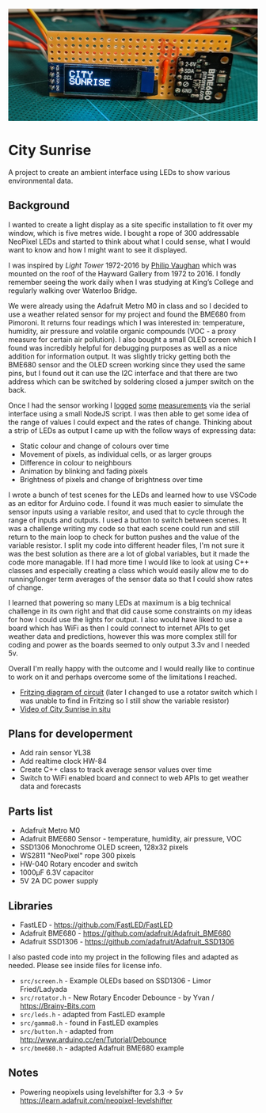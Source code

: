 ![](analysis/city-sunrise.jpg)

# City Sunrise

A project to create an ambient interface using LEDs to show various environmental data.

## Background

I wanted to create a light display as a site specific installation to fit over my window, which is five metres wide. I bought a rope of 300 addressable NeoPixel LEDs and started to think about what I could sense, what I would want to know and how I might want to see it displayed.

I was inspired by _Light Tower_ 1972-2016 by [Philip Vaughan](https://www.philipvaughan.net) which was mounted on the roof of the Hayward Gallery from 1972 to 2016. I fondly remember seeing the work daily when I was studying at King’s College and regularly walking over Waterloo Bridge.

We were already using the Adafruit Metro M0 in class and so I decided to use a weather related sensor for my project and found the BME680 from Pimoroni. It returns four readings which I was interested in: temperature, humidity, air pressure and volatile organic compounds (VOC - a proxy measure for certain air pollution). I also bought a small OLED screen which I found was incredibly helpful for debugging purposes as well as a nice addition for information output. It was slightly tricky getting both the BME680 sensor and the OLED screen working since they used the same pins, but I found out it can use the I2C interface and that there are two address which can be switched by soldering closed a jumper switch on the back.

Once I had the sensor working I [logged](analysis/temperature-by-time.png) [some](analysis/pressure-by-time.png) [measurements](analysis/humidity-by-time.png) via the serial interface using a small NodeJS script. I was then able to get some idea of the range of values I could expect and the rates of change. Thinking about a strip of LEDs as output I came up with the follow ways of expressing data:

* Static colour and change of colours over time
* Movement of pixels, as individual cells, or as larger groups
* Difference in colour to neighbours
* Animation by blinking and fading pixels
* Brightness of pixels and change of brightness over time

I wrote a bunch of test scenes for the LEDs and learned how to use VSCode as an editor for Arduino code. I found it was much easier to simulate the sensor inputs using a variable resitor, and used that to cycle through the range of inputs and outputs. I used a button to switch between scenes. It was a challenge writing my code so that each scene could run and still return to the main loop to check for button pushes and the value of the variable resistor. I split my code into different header files, I'm not sure it was the best solution as there are a lot of global variables, but it made the code more managable. If I had more time I would like to look at using C++ classes and especially creating a class which would easily allow me to do running/longer term averages of the sensor data so that I could show rates of change.

I learned that powering so many LEDs at maximum is a big technical challenge in its own right and that did cause some constraints on my ideas for how I could use the lights for output. I also would have liked to use a board which has WiFi as then I could connect to internet APIs to get weather data and predictions, however this was more complex still for coding and power as the boards seemed to only output 3.3v and I needed 5v.

Overall I'm really happy with the outcome and I would really like to continue to work on it and perhaps overcome some of the limitations I reached.

* [Fritzing diagram of circuit](images/city-sunrise_v1.png) (later I changed to use a rotator switch which I was unable to find in Fritzing so I still show the variable resistor)
* [Video of City Sunrise in situ](https://youtu.be/tv7C-W1Er1U)

## Plans for developerment

- Add rain sensor YL38
- Add realtime clock HW-84
- Create C++ class to track average sensor values over time
- Switch to WiFi enabled board and connect to web APIs to get weather data and forecasts


## Parts list

- Adafruit Metro M0
- Adafruit BME680 Sensor - temperature, humidity, air pressure, VOC
- SSD1306 Monochrome OLED screen, 128x32 pixels
- WS2811 "NeoPixel" rope 300 pixels
- HW-040 Rotary encoder and switch
- 1000µF 6.3V capacitor
- 5V 2A DC power supply

## Libraries

- FastLED - https://github.com/FastLED/FastLED
- Adafruit BME680  - https://github.com/adafruit/Adafruit_BME680
- Adafruit SSD1306 - https://github.com/adafruit/Adafruit_SSD1306

I also pasted code into my project in the following files and adapted as needed. Please see inside files for license info.

- `src/screen.h` - Example OLEDs based on SSD1306 - Limor Fried/Ladyada
- `src/rotator.h` - New Rotary Encoder Debounce - by Yvan / https://Brainy-Bits.com
- `src/leds.h` - adapted from FastLED example
- `src/gamma8.h` - found in FastLED examples
- `src/button.h` - adapted from http://www.arduino.cc/en/Tutorial/Debounce
- `src/bme680.h` - adapted Adafruit BME680 example

## Notes

- Powering neopixels using levelshifter for 3.3 -> 5v https://learn.adafruit.com/neopixel-levelshifter
